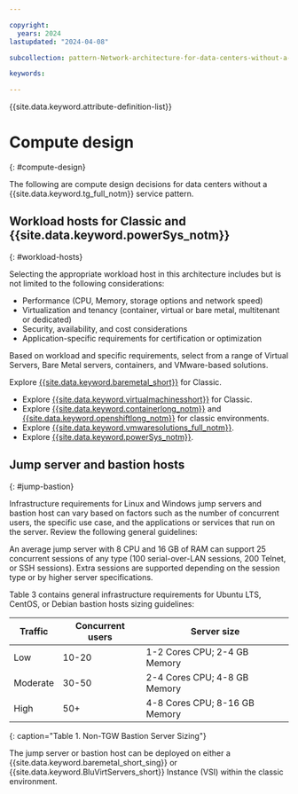 ```yaml
---

copyright:
  years: 2024
lastupdated: "2024-04-08"

subcollection: pattern-Network-architecture-for-data-centers-without-a-Transit-Gateway-service

keywords:

---
```


{{site.data.keyword.attribute-definition-list}}

# Compute design
{: #compute-design}

The following are compute design decisions for data centers without a {{site.data.keyword.tg_full_notm}} service pattern.

## Workload hosts for Classic and {{site.data.keyword.powerSys_notm}}
{: #workload-hosts}

Selecting the appropriate workload host in this architecture includes but is not limited to the following considerations:

-   Performance (CPU, Memory, storage options and network speed)
-   Virtualization and tenancy (container, virtual or bare metal, multitenant or dedicated)
-   Security, availability, and cost considerations
-   Application-specific requirements for certification or optimization

Based on workload and specific requirements, select from a range of Virtual Servers, Bare Metal servers, containers, and VMware-based solutions.

Explore [{{site.data.keyword.baremetal_short}}](/docs/bare-metal?topic=bare-metal-about-bm) for Classic.

- Explore [{{site.data.keyword.virtualmachinesshort}}](/docs/virtual-servers?topic=virtual-servers-about-virtual-servers) for Classic.
- Explore [{{site.data.keyword.containerlong_notm}}](/docs/containers?topic=containers-cluster-create-classic&interface=ui) and [{{site.data.keyword.openshiftlong_notm}}](/docs/openshift?topic=openshift-getting-started) for classic environments.
- Explore [{{site.data.keyword.vmwaresolutions_full_notm}}](/docs/vmwaresolutions?topic=vmwaresolutions-getting-started).
- Explore [{{site.data.keyword.powerSys_notm}}](/docs/power-iaas?topic=power-iaas-getting-started).

## Jump server and bastion hosts
{: #jump-bastion}

Infrastructure requirements for Linux and Windows jump servers and bastion host can vary based on factors such as the number of concurrent users, the specific use case, and the applications or services that run on the server. Review the following general guidelines:

An average jump server with 8 CPU and 16 GB of RAM can support 25 concurrent sessions of any type (100 serial-over-LAN sessions, 200 Telnet, or SSH sessions). Extra sessions are supported depending on the session type or by higher server specifications.

Table 3 contains general infrastructure requirements for Ubuntu LTS, CentOS, or Debian bastion hosts sizing guidelines:

| Traffic | Concurrent users | Server size              |
|-------------|----------------------|-------------------------------|
| Low         | 10-20                | 1-2 Cores CPU; 2-4 GB Memory  |
| Moderate    | 30-50                | 2-4 Cores CPU; 4-8 GB Memory  |
| High        | 50+                  | 4-8 Cores CPU; 8-16 GB Memory |
{: caption="Table 1. Non-TGW Bastion Server Sizing"}

The jump server or bastion host can be deployed on either a {{site.data.keyword.baremetal_short_sing}} or {{site.data.keyword.BluVirtServers_short}} Instance (VSI) within the classic environment.
